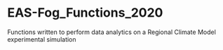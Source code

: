 # EAS-Fog_Functions_2020
Functions written to perform data analytics on a Regional Climate Model experimental simulation
